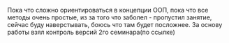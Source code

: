 Пока что сложно ориентироваться в концепции ООП, пока что все методы очень простые, из за того что заболел - пропустил занятие, сейчас буду наверстывать, боюсь что там будет посложнее. За основу работы взял контроль версий 2го семинара(по ссылке)
